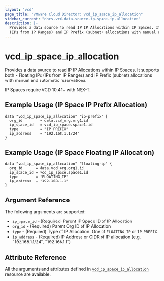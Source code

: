 ```yaml
---
layout: "vcd"
page_title: "VMware Cloud Director: vcd_ip_space_ip_allocation"
sidebar_current: "docs-vcd-data-source-ip-space-ip-allocation"
description: |-
  Provides a data source to read IP IP Allocations within IP Spaces. It supports both - Floating IPs 
  (IPs from IP Ranges) and IP Prefix (subnet) allocations with manual and automatic reservations.
---
```


# vcd\_ip\_space\_ip\_allocation

Provides a data source to read IP IP Allocations within IP Spaces. It supports both - Floating IPs
(IPs from IP Ranges) and IP Prefix (subnet) allocations with manual and automatic reservations.

IP Spaces require VCD 10.4.1+ with NSX-T.

## Example Usage (IP Space IP Prefix Allocation)

```hcl
data "vcd_ip_space_ip_allocation" "ip-prefix" {
  org_id        = data.vcd_org.org1.id
  ip_space_id   = vcd_ip_space.space1.id
  type          = "IP_PREFIX"
  ip_address    = "192.168.1.1/24"
}
```

## Example Usage (IP Space Floating IP Allocation)
```hcl
data "vcd_ip_space_ip_allocation" "floating-ip" {
  org_id      = data.vcd_org.org1.id
  ip_space_id = vcd_ip_space.space1.id
  type        = "FLOATING_IP"
  ip_address  = "192.168.1.1"
}
```

## Argument Reference

The following arguments are supported:

* `ip_space_id` - (Required) Parent IP Space ID of IP Allocation
* `org_id` - (Required) Parent Org ID of IP Allocation
* `type` - (Required) Type of IP Allocation. One of `FLOATING_IP` or `IP_PREFIX`
* `ip_address` - (Required) IP Address or CIDR of IP allocation (e.g. "192.168.1.1/24", "192.168.1.1")

## Attribute Reference

All the arguments and attributes defined in
[`vcd_ip_space_ip_allocation`](/providers/vmware/vcd/latest/docs/resources/ip_space_ip_allocation)
resource are available.
